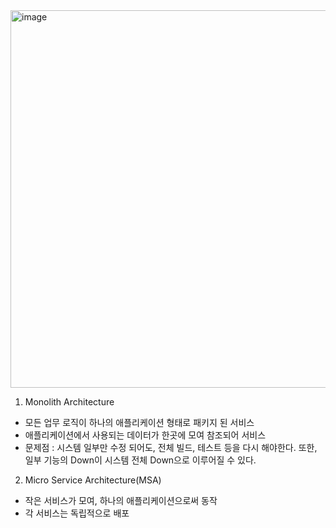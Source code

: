 <img width="604" alt="image" src="https://github.com/sig2nya/JAVA/assets/70207093/6a748c4a-f043-4962-8c69-a58eb411ca46">

1. Monolith Architecture
- 모든 업무 로직이 하나의 애플리케이션 형태로 패키지 된 서비스
- 애플리케이션에서 사용되는 데이터가 한곳에 모여 참조되어 서비스
- 문제점 : 시스템 일부만 수정 되어도, 전체 빌드, 테스트 등을 다시 해야한다. 또한, 일부 기능의 Down이 시스템 전체 Down으로 이루어질 수 있다.

2. Micro Service Architecture(MSA)
- 작은 서비스가 모여, 하나의 애플리케이션으로써 동작
- 각 서비스는 독립적으로 배포

